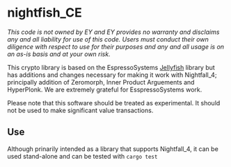 # nightfish_CE

_This code is not owned by EY and EY provides no warranty and disclaims any and all liability for use of this code. Users must conduct their own diligence with respect to use for their purposes and any and all usage is on an as-is basis and at your own risk._

This crypto library is based on the EspressoSystems [Jellyfish](https://github.com/EspressoSystems/jellyfish/tree/main/plonk) library but has additions and changes necessary for making it work with Nightfall_4; principally addition of Zeromorph, Inner Product Arguements and HyperPlonk. We are extremely grateful for EsspressoSystems work.

Please note that this software should be treated as experimental. It should not be used to make significant value transactions.

## Use
Although prinarily intended as a library that supports Nightfall_4, it can be used stand-alone and can be tested with `cargo test`

